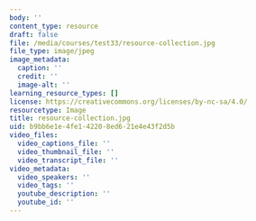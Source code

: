 ```yaml
---
body: ''
content_type: resource
draft: false
file: /media/courses/test33/resource-collection.jpg
file_type: image/jpeg
image_metadata:
  caption: ''
  credit: ''
  image-alt: ''
learning_resource_types: []
license: https://creativecommons.org/licenses/by-nc-sa/4.0/
resourcetype: Image
title: resource-collection.jpg
uid: b9bb6e1e-4fe1-4220-8ed6-21e4e43f2d5b
video_files:
  video_captions_file: ''
  video_thumbnail_file: ''
  video_transcript_file: ''
video_metadata:
  video_speakers: ''
  video_tags: ''
  youtube_description: ''
  youtube_id: ''
---
```


